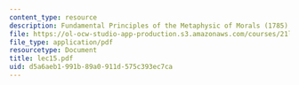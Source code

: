 ```yaml
---
content_type: resource
description: Fundamental Principles of the Metaphysic of Morals (1785)
file: https://ol-ocw-studio-app-production.s3.amazonaws.com/courses/21l-002-2-foundations-of-western-culture-ii-renaissance-to-modernity-spring-2003/d5a6aeb1991b89a0911d575c393ec7ca_lec15.pdf
file_type: application/pdf
resourcetype: Document
title: lec15.pdf
uid: d5a6aeb1-991b-89a0-911d-575c393ec7ca
---
```

